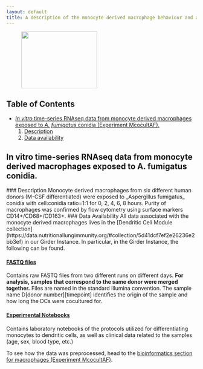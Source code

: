 ```yaml
---
layout: default
title: A description of the monocyte derived macrophage behaviour and all associated data.
---
```


<figure>
    <img  src="https://data.nutritionallungimmunity.org/api/v1/file/5dfce407c1b2cfe0661e562f/download?contentDisposition=inline" width="200" height="150"/>
</figure>

## Table of Contents  
*  [_In vitro_ time-series RNAseq data from monocyte derived macrophages exposed to _A. fumigatus_ conidia (Experiment McocultAF).](#titlemcocultaf)
    1. [Description](#briefdescriptionmcocultaf)  
    2. [Data availability](#dataavailabilitymcocultaf)

<a name="titlemcocultaf">

## __In vitro__ time-series RNAseq data from monocyte derived macrophages exposed to A. fumigatus conidia.

<a name="briefdescriptionmcocultaf">
### Description
Monocyte derived macrophages from six different human donors (M-CSF differentiated) were exposed to _Aspergillus fumigatus_ conidia with cell:conidia ratio=1:1 for 0, 2, 4, 6, 8 hours. Purity of macrophages was confirmed by flow cytometry using surface markers CD14+/CD68+/CD163+.

<a name="dataavailabilitydccocultafmcocultaf">
### Data Availability
All data associated with the monocyte derived macrophages lives in the [Dendritic Cell Module collection](https://data.nutritionallungimmunity.org/#collection/5d41dcf7ef2e26236e2bb3ef) in our Girder Instance. In particular, in the Girder Instance, the following can be found.


#### [FASTQ files](https://data.nutritionallungimmunity.org/#collection/5d41dcf7ef2e26236e2bb3ef/folder/5d41de08ef2e26236e2bb3f2)
Contains raw FASTQ files from two different runs on different days. **For analysis, samples that correspond to the same donor were merged together.** Files are named in the standard Illumina convention. The sample name D[donor number][timepoint] identifies the origin of the sample and how long the DCs were cocultured for.
#### [Experimental Notebooks](https://data.nutritionallungimmunity.org/#collection/5d69826fef2e2603553c5677/folder/5d939b55ef2e2603553c56bd)
Contains laboratory notebooks of the protocols utilized for differentiating monocytes to dendritic cells, as well as clinical data related to the samples (age, sex, blood type, etc.)

To see how the data was preprocessed, head to the <a href="{{ site.baseurl }}{% link model/mdmacrophage/mdmacrophage_bioinformatics.md %}">bioinformatics section for macrophages (Experiment McocultAF)</a>.
